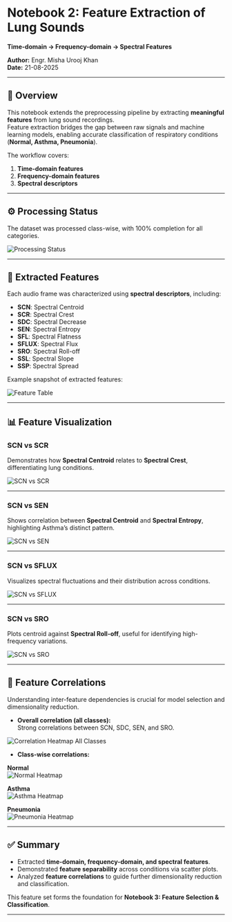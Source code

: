 # Notebook 2: Feature Extraction of Lung Sounds  
**Time-domain → Frequency-domain → Spectral Features**  

**Author:** Engr. Misha Urooj Khan  
**Date:** 21-08-2025  

---

## 📌 Overview
This notebook extends the preprocessing pipeline by extracting **meaningful features** from lung sound recordings.  
Feature extraction bridges the gap between raw signals and machine learning models, enabling accurate classification of respiratory conditions (**Normal, Asthma, Pneumonia**).  

The workflow covers:  
1. **Time-domain features**  
2. **Frequency-domain features**  
3. **Spectral descriptors**  

---

## ⚙️ Processing Status
The dataset was processed class-wise, with 100% completion for all categories.  

![Processing Status](results/feature_extraction/7.png)

---

## 📑 Extracted Features
Each audio frame was characterized using **spectral descriptors**, including:  
- **SCN**: Spectral Centroid  
- **SCR**: Spectral Crest  
- **SDC**: Spectral Decrease  
- **SEN**: Spectral Entropy  
- **SFL**: Spectral Flatness  
- **SFLUX**: Spectral Flux  
- **SRO**: Spectral Roll-off  
- **SSL**: Spectral Slope  
- **SSP**: Spectral Spread  

Example snapshot of extracted features:  

![Feature Table](results/feature_extraction/8.png)

---

## 📊 Feature Visualization

### SCN vs SCR  
Demonstrates how **Spectral Centroid** relates to **Spectral Crest**, differentiating lung conditions.  

![SCN vs SCR](results/feature_extraction/9.png)

---

### SCN vs SEN  
Shows correlation between **Spectral Centroid** and **Spectral Entropy**, highlighting Asthma’s distinct pattern.  

![SCN vs SEN](results/feature_extraction/10.png)

---

### SCN vs SFLUX  
Visualizes spectral fluctuations and their distribution across conditions.  

![SCN vs SFLUX](results/feature_extraction/11.png)

---

### SCN vs SRO  
Plots centroid against **Spectral Roll-off**, useful for identifying high-frequency variations.  

![SCN vs SRO](results/feature_extraction/12.png)

---

## 🔗 Feature Correlations
Understanding inter-feature dependencies is crucial for model selection and dimensionality reduction.

- **Overall correlation (all classes):**  
  Strong correlations between SCN, SDC, SEN, and SRO.  

![Correlation Heatmap All Classes](results/feature_extraction/13.png)

- **Class-wise correlations:**  

**Normal**  
![Normal Heatmap](results/feature_extraction/14.png)

**Asthma**  
![Asthma Heatmap](results/feature_extraction/15.png)

**Pneumonia**  
![Pneumonia Heatmap](results/feature_extraction/16.png)

---

## ✅ Summary
- Extracted **time-domain, frequency-domain, and spectral features**.  
- Demonstrated **feature separability** across conditions via scatter plots.  
- Analyzed **feature correlations** to guide further dimensionality reduction and classification.  

This feature set forms the foundation for **Notebook 3: Feature Selection & Classification**.  

---

